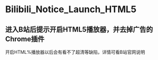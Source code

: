 # Bilibili_Notice_Launch_HTML5

## 进入B站后提示开启HTML5播放器，并去掉广告的Chrome插件

开启HTML%播放器以后会有看不了超清等缺陷，详情可看B站官网说明
